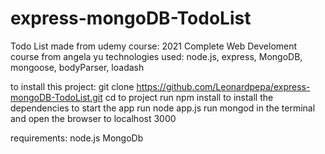 # express-mongoDB-TodoList
Todo List made from udemy course: 2021 Complete Web Develoment course from angela yu
technologies used: node.js, express, MongoDB, mongoose, bodyParser, loadash 

to install this project:
  git clone https://github.com/Leonardpepa/express-mongoDB-TodoList.git
  cd to project
  run npm install to install the dependencies
  to start the app run node app.js
  run mongod in the terminal
  and open the browser to localhost 3000

requirements:
  node.js
  MongoDb
